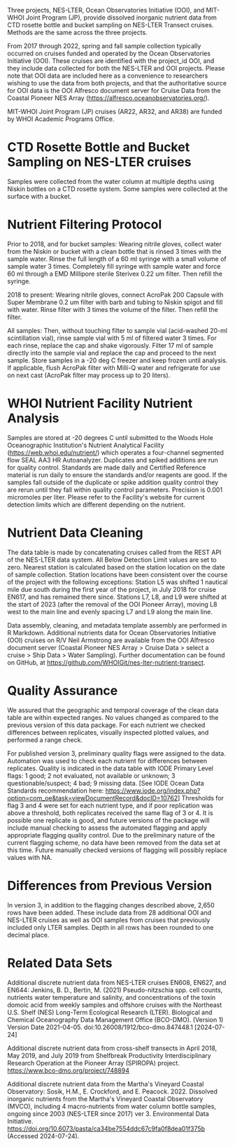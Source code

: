 Three projects, NES-LTER, Ocean Observatories Initiative (OOI), and MIT-WHOI Joint Program (JP), provide dissolved inorganic nutrient data from CTD rosette bottle and bucket sampling on NES-LTER Transect cruises. Methods are the same across the three projects.

From 2017 through 2022, spring and fall sample collection typically occurred on cruises funded and operated by the Ocean Observatories Initiative (OOI). These cruises are identified with the project_id OOI, and they include data collected for both the NES-LTER and OOI projects. Please note that OOI data are included here as a convenience to researchers wishing to use the data from both projects, and that the authoritative source for OOI data is the OOI Alfresco document server for Cruise Data from the Coastal Pioneer NES Array (https://alfresco.oceanobservatories.org/).

MIT-WHOI Joint Program (JP) cruises (AR22, AR32, and AR38) are funded by WHOI Academic Programs Office.

# CTD Rosette Bottle and Bucket Sampling on NES-LTER cruises

Samples were collected from the water column at multiple depths using Niskin bottles on a CTD rosette system. Some samples were collected at the surface with a bucket.

# Nutrient Filtering Protocol

Prior to 2018, and for bucket samples: Wearing nitrile gloves, collect water from the Niskin or bucket with a clean bottle that is rinsed 3 times with the sample water. Rinse the full length of a 60 ml syringe with a small volume of sample water 3 times.
Completely fill syringe with sample water and force 60 ml through a EMD Millipore sterile Sterivex 0.22 um filter. Then refill the syringe.

2018 to present: Wearing nitrile gloves, connect AcroPak 200 Capsule with Super Membrane 0.2 um filter with barb and tubing to Niskin spigot and fill with water. Rinse filter with 3 times the volume of the filter. Then refill the filter.

All samples: Then, without touching filter to sample vial (acid-washed 20-ml scintillation vial), rinse sample vial with 5 ml of filtered water 3 times. For each rinse, replace the cap and shake vigorously. Filter 17 ml of sample directly into the sample vial and replace the cap and proceed to the next sample. Store samples in a -20 deg C freezer and keep frozen until analysis. If applicable, flush AcroPak filter with Milli-Q water and refrigerate for use on next cast (AcroPak filter may process up to 20 liters).

# WHOI Nutrient Facility Nutrient Analysis

Samples are stored at -20 degrees C until submitted to the Woods Hole Oceanographic Institution's Nutrient Analytical Facility
(https://web.whoi.edu/nutrient/) which operates a four-channel segmented flow SEAL AA3 HR Autoanalyzer. Duplicates and spiked additions are run for quality control. Standards are made daily and Certified Reference material is run daily to ensure the standards and/or reagents are good. If the samples fall outside of the duplicate or spike addition quality
control they are rerun until they fall within quality control parameters. Precision is 0.001 micromoles per liter. Please refer to the Facility's website for current detection limits which are different depending on the nutrient.

# Nutrient Data Cleaning

The data table is made by concatenating cruises called from the REST API of the NES-LTER data system. All Below Detection Limit values are set to zero. Nearest station is calculated based on the station location on the date of sample collection. Station locations have been consistent over the course of the project with the following exceptions: Station L5 was shifted 1 nautical mile due south during the first year of the project, in July 2018 for cruise EN617, and has remained there since. Stations L7, L8, and L9 were shifted at the start of 2023 (after the removal of the OOI Pioneer Array), moving L8 west to the main line and evenly spacing L7 and L9 along the main line.  

Data assembly, cleaning, and metadata template assembly are performed in R Markdown. Additional nutrients data for Ocean Observatories Initiative (OOI) cruises on R/V Neil Armstrong are available from the OOI Alfresco document server (Coastal Pioneer NES Array \> Cruise Data \> select a cruise \> Ship Data \> Water Sampling). Further documentation can be found on GitHub, at
https://github.com/WHOIGit/nes-lter-nutrient-transect.

# Quality Assurance

We assured that the geographic and temporal coverage of the clean data table are within expected ranges. No values changed as compared to the previous version of this data package. For each nutrient we checked differences between replicates, visually inspected plotted values, and performed a range check.

For published version 3, preliminary quality flags were assigned to the data. Automation was used to check each nutrient for differences between replicates. Quality is indicated in the data table with IODE Primary Level flags: 1 good; 2 not evaluated, not available or unknown; 3 questionable/suspect; 4 bad; 9 missing data. [See IODE Ocean Data Standards recommendation here: https://www.iode.org/index.php?option=com_oe&task=viewDocumentRecord&docID=10762] Thresholds for flag 3 and 4 were set for each nutrient type, and if poor replication was above a threshold, both replicates received the same flag of 3 or 4. It is possible one replicate is good, and future versions of the package will include manual checking to assess the automated flagging and apply appropriate flagging quality control. Due to the preliminary nature of the current flagging scheme, no data have been removed from the data set at this time. Future manually checked versions of flagging will possibly replace values with NA. 

# Differences from Previous Version

In version 3, in addition to the flagging changes described above, 2,650 rows have been added. These include data from 28 additional OOI and NES-LTER cruises as well as OOI samples from cruises that previously included only LTER samples. Depth in all rows has been rounded to one decimal place. 

# Related Data Sets

Additional discrete nutrient data from NES-LTER cruises EN608, EN627, and EN644:
Jenkins, B. D., Bertin, M. (2021) Pseudo-nitzschia spp. cell counts, nutrients water temperature and salinity, and concentrations of the toxin domoic acid from weekly samples and offshore cruises with the Northeast U.S. Shelf (NES) Long-Term Ecological Research (LTER). Biological and Chemical Oceanography Data Management Office (BCO-DMO). (Version 1) Version Date 2021-04-05. doi:10.26008/1912/bco-dmo.847448.1 [2024-07-24]

Additional discrete nutrient data from cross-shelf transects in April 2018, May 2019, and July 2019 from Shelfbreak Productivity Interdisciplinary Research Operation at the Pioneer Array (SPIROPA) project. 
https://www.bco-dmo.org/project/748894

Additional discrete nutrient data from the Martha's Vineyard Coastal Observatory:
Sosik, H.M., E. Crockford, and E. Peacock. 2022. Dissolved inorganic nutrients from the Martha's Vineyard Coastal Observatory (MVCO), including 4 macro-nutrients from water column bottle samples, ongoing since 2003 (NES-LTER since 2017) ver 3. Environmental Data Initiative. https://doi.org/10.6073/pasta/ca34be7554ddc67c9fa0f8dea01f375b (Accessed 2024-07-24).